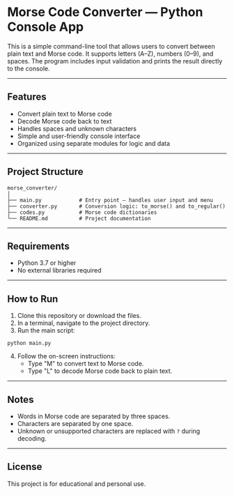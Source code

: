 
# Morse Code Converter — Python Console App

This is a simple command-line tool that allows users to convert between plain text and Morse code. It supports letters (A–Z), numbers (0–9), and spaces. The program includes input validation and prints the result directly to the console.

---

## Features

- Convert plain text to Morse code
- Decode Morse code back to text
- Handles spaces and unknown characters
- Simple and user-friendly console interface
- Organized using separate modules for logic and data

---

## Project Structure

```
morse_converter/
│
├── main.py            # Entry point — handles user input and menu
├── converter.py       # Conversion logic: to_morse() and to_regular()
├── codes.py           # Morse code dictionaries
└── README.md          # Project documentation
```

---

## Requirements

- Python 3.7 or higher
- No external libraries required

---

## How to Run

1. Clone this repository or download the files.
2. In a terminal, navigate to the project directory.
3. Run the main script:

```
python main.py
```

4. Follow the on-screen instructions:
   - Type "M" to convert text to Morse code.
   - Type "L" to decode Morse code back to plain text.

---

## Notes

- Words in Morse code are separated by three spaces.
- Characters are separated by one space.
- Unknown or unsupported characters are replaced with `?` during decoding.

---

## License

This project is for educational and personal use.
